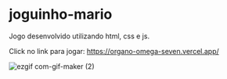 # joguinho-mario
Jogo desenvolvido utilizando html, css e js.

Click no link para jogar: https://organo-omega-seven.vercel.app/ 

![ezgif com-gif-maker (2)](https://user-images.githubusercontent.com/101641921/189411469-b48754a8-a86a-4746-a4d0-32f51b27f9b9.gif)
